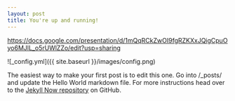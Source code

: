 ```yaml
---
layout: post
title: You're up and running!
---
```


https://docs.google.com/presentation/d/1mQqRCkZwOI9fgRZKXxJQigCpuOyo6MJlL_o5rUWlZZo/edit?usp=sharing

![_config.yml]({{ site.baseurl }}/images/config.png)

The easiest way to make your first post is to edit this one. Go into /_posts/ and update the Hello World markdown file. For more instructions head over to the [Jekyll Now repository](https://github.com/barryclark/jekyll-now) on GitHub.
